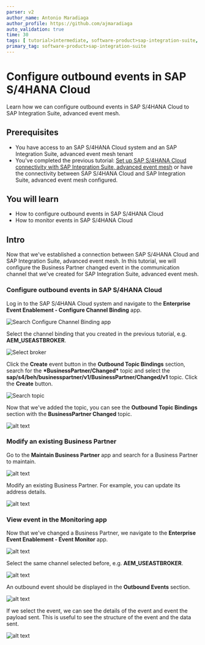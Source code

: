 ```yaml
---
parser: v2
author_name: Antonio Maradiaga
author_profile: https://github.com/ajmaradiaga
auto_validation: true
time: 30
tags: [ tutorial>intermediate, software-product>sap-integration-suite, software-product>sap-business-technology-platform, tutorial>license]
primary_tag: software-product>sap-integration-suite
---
```


# Configure outbound events in SAP S/4HANA Cloud

<!-- description -->Learn how we can configure outbound events in SAP S/4HANA Cloud to SAP Integration Suite, advanced event mesh.


## Prerequisites
- You have access to an SAP S/4HANA Cloud system and an SAP Integration Suite, advanced event mesh tenant
- You've completed the previous tutorial: [Set up SAP S/4HANA Cloud connectivity with SAP Integration Suite, advanced event mesh](../setup-s4hc-aem/setup-s4hc-aem.md) or have the connectivity between SAP S/4HANA Cloud and SAP Integration Suite, advanced event mesh configured.

## You will learn
- How to configure outbound events in SAP S/4HANA Cloud
- How to monitor events in SAP S/4HANA Cloud


## Intro
Now that we've established a connection between SAP S/4HANA Cloud and SAP Integration Suite, advanced event mesh. In this tutorial, we will configure the Business Partner changed event in the communication channel that we've created for SAP Integration Suite, advanced event mesh.


### Configure outbound events in SAP S/4HANA Cloud

Log in to the SAP S/4HANA Cloud system and navigate to the **Enterprise Event Enablement - Configure Channel Binding** app.

![Search Configure Channel Binding app](assets/search-configure-channel-binding.png)

Select the channel binding that you created in the previous tutorial, e.g. **AEM_USEASTBROKER**.

![Select broker](assets/select-broker.png)

Click the **Create** event button in the **Outbound Topic Bindings** section, search for the **\*BusinessPartner/Changed\*** topic and select the **sap/s4/beh/businesspartner/v1/BusinessPartner/Changed/v1** topic. Click the **Create** button.

![Search topic](assets/bp-change-topic.png)

Now that we've added the topic, you can see the **Outbound Topic Bindings** section with the **BusinessPartner Changed** topic.

![alt text](assets/all-topics.png)

### Modify an existing Business Partner

Go to the **Maintain Business Partner** app and search for a Business Partner to maintain.

![alt text](assets/maintain-bp.png)

Modify an existing Business Partner. For example, you can update its address details.

![alt text](assets/bp-address.png)


### View event in the Monitoring app

Now that we've changed a Business Partner, we navigate to the **Enterprise Event Enablement - Event Monitor** app.

![alt text](assets/event-monitor-app.png)

Select the same channel selected before, e.g. **AEM_USEASTBROKER**.

![alt text](assets/event-monitor-channel.png)

An outbound event should be displayed in the **Outbound Events** section.

![alt text](assets/channel-outbound-event.png)

If we select the event, we can see the details of the event and event the payload sent. This is useful to see the structure of the event and the data sent.

![alt text](assets/event-payload.png)


<!-- ### View event in SAP Integration Suite, advanced event mesh

Log in to SAP Integration Suite, advanced event mesh tenant.

Connect to the event broker service.

Access the Try Me feature.

Connect to the event broker service and subscribe to the Business Partner changed event.

The event should be display in the event broker service. -->


